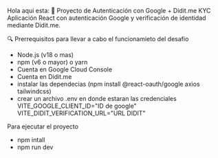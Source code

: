 Hola aqui esta:
🚀 Proyecto de Autenticación con Google + Didit.me KYC
Aplicación React con autenticación Google y verificación de identidad mediante Didit.me.

🔍 Prerrequisitos para llevar a cabo el funcionamieto del desafio
- Node.js (v18 o mas)
- npm (v6 o mayor) o yarn
- Cuenta en Google Cloud Console
- Cuenta en Didit.me
- instalar las dependecias (npm install @react-oauth/google axios tailwindcss)
- crear un archivo .env en donde estaran las credenciales
    VITE_GOOGLE_CLIENT_ID="ID de google"
    VITE_DIDIT_VERIFICATION_URL="URL DIDIT"

Para ejecutar el proyecto 
- npm intall
- npm run dev
